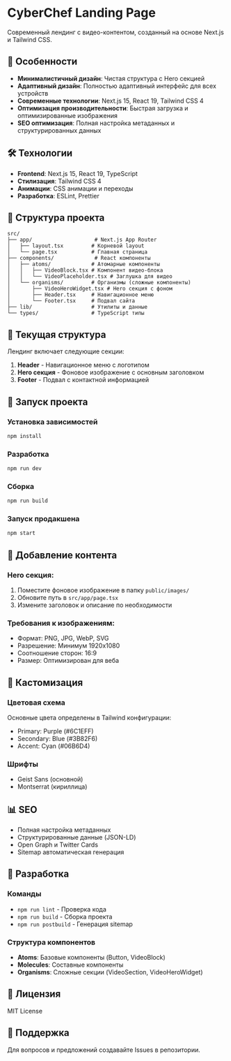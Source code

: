 # CyberChef Landing Page

Современный лендинг с видео-контентом, созданный на основе Next.js и Tailwind CSS.

## 🚀 Особенности

- **Минималистичный дизайн**: Чистая структура с Hero секцией
- **Адаптивный дизайн**: Полностью адаптивный интерфейс для всех устройств
- **Современные технологии**: Next.js 15, React 19, Tailwind CSS 4
- **Оптимизация производительности**: Быстрая загрузка и оптимизированные изображения
- **SEO оптимизация**: Полная настройка метаданных и структурированных данных

## 🛠 Технологии

- **Frontend**: Next.js 15, React 19, TypeScript
- **Стилизация**: Tailwind CSS 4
- **Анимации**: CSS анимации и переходы
- **Разработка**: ESLint, Prettier

## 📁 Структура проекта

```
src/
├── app/                    # Next.js App Router
│   ├── layout.tsx         # Корневой layout
│   └── page.tsx           # Главная страница
├── components/             # React компоненты
│   ├── atoms/             # Атомарные компоненты
│   │   ├── VideoBlock.tsx # Компонент видео-блока
│   │   └── VideoPlaceholder.tsx # Заглушка для видео
│   └── organisms/         # Организмы (сложные компоненты)
│       ├── VideoHeroWidget.tsx # Hero секция с фоном
│       ├── Header.tsx     # Навигационное меню
│       └── Footer.tsx     # Подвал сайта
├── lib/                   # Утилиты и данные
└── types/                 # TypeScript типы
```

## 🎨 Текущая структура

Лендинг включает следующие секции:

1. **Header** - Навигационное меню с логотипом
2. **Hero секция** - Фоновое изображение с основным заголовком
3. **Footer** - Подвал с контактной информацией

## 🚀 Запуск проекта

### Установка зависимостей
```bash
npm install
```

### Разработка
```bash
npm run dev
```

### Сборка
```bash
npm run build
```

### Запуск продакшена
```bash
npm start
```

## 📱 Добавление контента

### Hero секция:
1. Поместите фоновое изображение в папку `public/images/`
2. Обновите путь в `src/app/page.tsx`
3. Измените заголовок и описание по необходимости

### Требования к изображениям:
- Формат: PNG, JPG, WebP, SVG
- Разрешение: Минимум 1920x1080
- Соотношение сторон: 16:9
- Размер: Оптимизирован для веба

## 🎨 Кастомизация

### Цветовая схема
Основные цвета определены в Tailwind конфигурации:
- Primary: Purple (#6C1EFF)
- Secondary: Blue (#3B82F6)
- Accent: Cyan (#06B6D4)

### Шрифты
- Geist Sans (основной)
- Montserrat (кириллица)

## 📊 SEO

- Полная настройка метаданных
- Структурированные данные (JSON-LD)
- Open Graph и Twitter Cards
- Sitemap автоматическая генерация

## 🔧 Разработка

### Команды
- `npm run lint` - Проверка кода
- `npm run build` - Сборка проекта
- `npm run postbuild` - Генерация sitemap

### Структура компонентов
- **Atoms**: Базовые компоненты (Button, VideoBlock)
- **Molecules**: Составные компоненты
- **Organisms**: Сложные секции (VideoSection, VideoHeroWidget)

## 📄 Лицензия

MIT License

## 🤝 Поддержка

Для вопросов и предложений создавайте Issues в репозитории.
